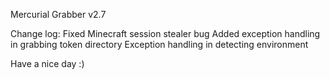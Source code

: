
Mercurial Grabber v2.7

Change log:
Fixed Minecraft session stealer bug
Added exception handling in grabbing token directory
Exception handling in detecting environment

Have a nice day :)

